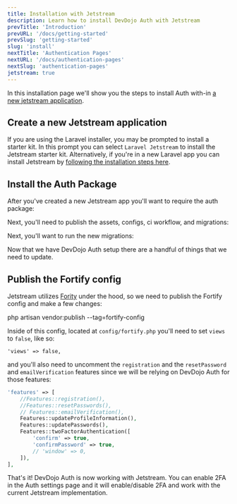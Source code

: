 ```yaml
---
title: Installation with Jetstream
description: Learn how to install DevDojo Auth with Jetstream
prevTitle: 'Introduction'
prevURL: '/docs/getting-started'
prevSlug: 'getting-started'
slug: 'install'
nextTitle: 'Authentication Pages'
nextURL: '/docs/authentication-pages'
nextSlug: 'authentication-pages'
jetstream: true
---
```


In this installation page we'll show you the steps to install Auth with-in <a href="https://jetstream.laravel.com/installation.html" target="_blank">a new jetstream application</a>.

## Create a new Jetstream application

If you are using the Laravel installer, you may be prompted to install a starter kit. In this prompt you can select `Laravel Jetstream` to install the Jetstream starter kit. Alternatively, if you're in a new Laravel app you can install Jetstream by [following the installation steps here](https://jetstream.laravel.com/installation.html). 

## Install the Auth Package

After you've created a new Jetstream app you'll want to require the auth package:

<include src="docs/install/code/composer-require.html"></include>

Next, you'll need to publish the assets, configs, ci workflow, and migrations:

<include src="docs/install/code/publish.html"></include>

Next, you'll want to run the new migrations:

<include src="docs/install/code/migrate.html"></include>

Now that we have DevDojo Auth setup there are a handful of things that we need to update.

## Publish the Fortify config

Jetstream utilizes <a href="https://laravel.com/docs/fortify" target="_blank">Fority</a> under the hood, so we need to publish the Fortify config and make a few changes:

<div class="p-5 font-mono whitespace-break-spaces bg-white/[6%] rounded-xl border border-white/[8%]"><span class="text-pink-400">php</span> <span class="text-green-400">artisan</span> <span class="text-yellow-400">vendor:publish</span> <span class="text-[#b4fd4f]">--tag=fortify-config</span></div>

Inside of this config, located at `config/fortify.php` you'll need to set `views` to `false`, like so:

```
'views' => false,
```

and you'll also need to uncomment the `registration` and the `resetPassword` and `emailVerification` features since we will be relying on DevDojo Auth for those features:

```php
'features' => [
    //Features::registration(),
    //Features::resetPasswords(),
    // Features::emailVerification(),
    Features::updateProfileInformation(),
    Features::updatePasswords(),
    Features::twoFactorAuthentication([
        'confirm' => true,
        'confirmPassword' => true,
        // 'window' => 0,
    ]),
],
```

That's it! DevDojo Auth is now working with Jetstream. You can enable 2FA in the Auth settings page and it will enable/disable 2FA and work with the current Jetstream implementation.

